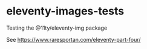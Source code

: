 # eleventy-images-tests
Testing the @11ty/eleventy-img package

See https://www.raresportan.com/eleventy-part-four/
